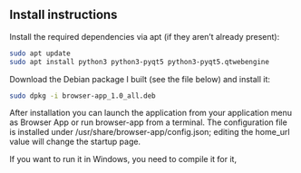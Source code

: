 ## Install instructions

Install the required dependencies via apt (if they aren’t already present):

```bash
sudo apt update
sudo apt install python3 python3-pyqt5 python3-pyqt5.qtwebengine
```

Download the Debian package I built (see the file below) and install it:

```bash
sudo dpkg -i browser-app_1.0_all.deb
```

After installation you can launch the application from your application menu as Browser App or run browser-app from a terminal. The configuration file is installed under /usr/share/browser-app/config.json; editing the home_url value will change the startup page.

If you want to run it in Windows, you need to compile it for it,